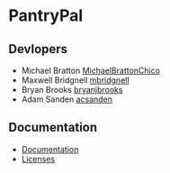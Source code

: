 # PantryPal

## Devlopers
- Michael Bratton [MichaelBrattonChico](https://github.com/MichaelBrattonChico)
- Maxwell Bridgnell [mbridgnell](https://github.com/mbridgnell)
- Bryan Brooks [bryanjbrooks](https://github.com/bryanjbrooks)
- Adam Sanden [acsanden](https://github.com/acsanden)

## Documentation
- [Documentation](Documentation/README.md)
- [Licenses](Documentation/Licenses.md)